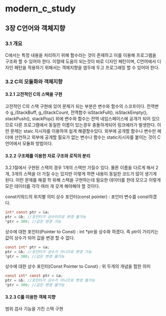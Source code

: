 # modern_c_study

## 3장 C언어와 객체지향
### 3.1 개요
C에서는 특정 내용을 처리하기 위해 함수라는 것이 존재하고 이를 이용해 프로그램을 구조화 할 수 있어야 한다.
이럴때 도움이 되는것이 바로 디자인 페턴이며, C언어에서 디자인 페턴을 적용하기 위해서는 객체지향을 염두에 두고 프로그래밍 할 수 있어야 한다.

### 3.2 C의 모듈화와 객체지향
#### 3.2.1 고전적인 C의 스택을 구현
고전적인 C의 스택 구현에 있어 문제가 되는 부분은 변수와 함수의 스코프이다.
전역변수 g_iStackBuff, g_iStackCount, 전역함수 isStackFull(), isStackEmpty(), stackPush(), stackPop()
위에 변수와 함수는 전역 네임스페이스에 공개가 되어 있으므로 다른 프로그램에서 동일한 이름이 있는경우 충돌하게되어 링크에러가 발생한다.
이런 문제는 staic 지시자를 이용하여 쉽게 해결할수있다. 
외부에 공개할 함수나 변수만 헤더에 선언하고 외부에 공개할 필요가 없는 변수나 함수는 static지시자를 붙이는 것이 C언어에서 모듈화 방법이다.

#### 3.2.2 구조체를 이용한 자료 구조와 로직의 분리
3.2.1절에서 구현된 스택의 경우 1개의 스택만 가질수 있다. 물론 이름을 다르게 해서 2개, 3개의 스택을 더 가질 수는 있지만 이렇게 하면 내용이 동일한 코드가 많이 생기게 된다. 이런 문제를 해결 학 위해 스택을 구현하는데 필요한 데이터를 한데 모으고 이렇게 모은 데이터를 각각 여러 개 갖게 해야해야 할 것이다.

const키워드의 위치별 의미
상수 포인터(const pointer) : 포인터 변수를 const하겠다.
~~~c
int* const ptr = &a;
ptr = &b; //포인터가 상수이므로 변경 불가능
*ptr = 300; //값은 변경 가능
~~~

상수에 대한 포인터(Pointer to Const) : int *ptr을 상수화 하겠다. 즉 ptr이 가리키는 값이 상수가 되어 값을 변경 할 수 없다.
~~~c
const int* ptr = &a;
ptr = &b; //포인터가 상수가 아니므로 변경 가능
*ptr = 300; //값은 변경 불가능
~~~

상수에 대한 상수 포인터(Const Pointer to Const) : 위 두개의 개념을 합한 의미
~~~c
const int* const ptr = &a;
ptr = &b; //포인터가 상수가 아니므로 변경 불가능
*ptr = 300; //값은 변경 불가능
~~~

#### 3.2.3 C를 이용한 객체 지향
범위 검사 기능을 가진 스택 구현
